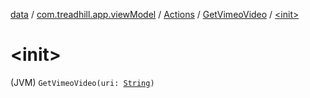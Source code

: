 [data](../../../index.md) / [com.treadhill.app.viewModel](../../index.md) / [Actions](../index.md) / [GetVimeoVideo](index.md) / [&lt;init&gt;](./-init-.md)

# &lt;init&gt;

(JVM) `GetVimeoVideo(uri: `[`String`](https://kotlinlang.org/api/latest/jvm/stdlib/kotlin/-string/index.html)`)`